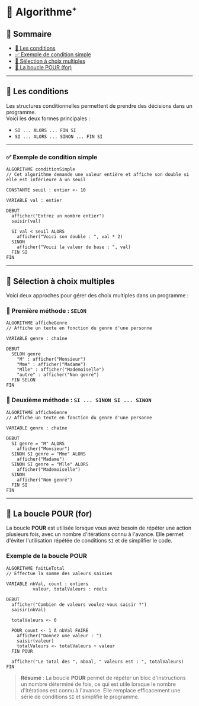 # 🧠 Algorithme⁺

## 📌 Sommaire

- [🧩 Les conditions](#-les-conditions)
- [✅ Exemple de condition simple](#-exemple-de-condition-simple)
- [🔄 Sélection à choix multiples](#-selection-à-choix-multiples)
- [🔁 La boucle POUR (for)](#-la-boucle-pour-for)

---

## 🧩 Les conditions

Les structures conditionnelles permettent de prendre des décisions dans un programme.  
Voici les deux formes principales :

- `SI ... ALORS ... FIN SI`
- `SI ... ALORS ... SINON ... FIN SI`

---

### ✅ Exemple de condition simple

```pseudo
ALGORITHME conditionSimple
// Cet algorithme demande une valeur entière et affiche son double si elle est inférieure à un seuil

CONSTANTE seuil : entier <- 10

VARIABLE val : entier

DEBUT
  afficher("Entrez un nombre entier")
  saisir(val)

  SI val < seuil ALORS
    afficher("Voici son double : ", val * 2)
  SINON
    afficher("Voici la valeur de base : ", val)
  FIN SI
FIN
```

---

## 🔄 Sélection à choix multiples

Voici deux approches pour gérer des choix multiples dans un programme :

### 📜 Première méthode : `SELON`

```pseudo
ALGORITHME afficheGenre
// Affiche un texte en fonction du genre d'une personne

VARIABLE genre : chaîne

DEBUT
  SELON genre
    "M" : afficher("Monsieur")
    "Mme" : afficher("Madame")
    "Mlle" : afficher("Mademoiselle")
    "autre" : afficher("Non genré")
  FIN SELON
FIN
```

### 📜 Deuxième méthode : `SI ... SINON SI ... SINON`

```pseudo
ALGORITHME afficheGenre
// Affiche un texte en fonction du genre d'une personne

VARIABLE genre : chaîne

DEBUT
  SI genre = "M" ALORS
    afficher("Monsieur")
  SINON SI genre = "Mme" ALORS
    afficher("Madame")
  SINON SI genre = "Mlle" ALORS
    afficher("Mademoiselle")
  SINON
    afficher("Non genré")
  FIN SI
FIN
```

---

## 🔁 La boucle POUR (for)

La boucle **POUR** est utilisée lorsque vous avez besoin de répéter une action plusieurs fois, avec un nombre d'itérations connu à l'avance. Elle permet d'éviter l'utilisation répétée de conditions `SI` et de simplifier le code.

### Exemple de la boucle POUR

```pseudo
ALGORITHME faitLeTotal
// Effectue la somme des valeurs saisies

VARIABLE nbVal, count : entiers
          valeur, totalValeurs : réels

DEBUT
  afficher("Combien de valeurs voulez-vous saisir ?")
  saisir(nbVal)

  totalValeurs <- 0

  POUR count <- 1 À nbVal FAIRE
    afficher("Donnez une valeur : ")
    saisir(valeur)
    totalValeurs <- totalValeurs + valeur
  FIN POUR

  afficher("Le total des ", nbVal, " valeurs est : ", totalValeurs)
FIN
```

> **Résumé** : La boucle **POUR** permet de répéter un bloc d'instructions un nombre déterminé de fois, ce qui est utile lorsque le nombre d'itérations est connu à l'avance. Elle remplace efficacement une série de conditions `SI` et simplifie le programme.
